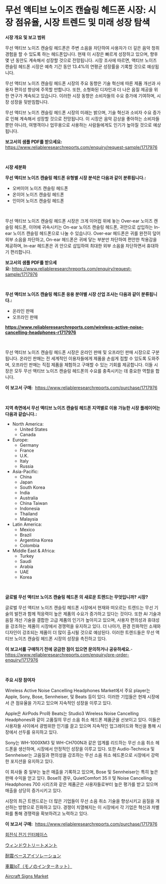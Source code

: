 <p><h1>무선 액티브 노이즈 캔슬링 헤드폰 시장: 시장 점유율, 시장 트렌드 및 미래 성장 탐색</h1></p><p><strong>시장 개요 및 보고 범위</strong></p>
<p><p>무선 액티브 노이즈 캔슬링 헤드폰은 주변 소음을 차단하여 사용자가 더 깊은 음악 청취 경험을 할 수 있도록 하는 헤드폰입니다. 현재 이 시장은 빠르게 성장하고 있으며, 향후 몇 년 동안도 계속해서 성장할 것으로 전망됩니다. 시장 조사에 따르면, 액티브 노이즈 캔슬링 헤드폰 시장은 예측 기간 동안 13.4%의 연평균 성장률을 기록할 것으로 예상됩니다.</p><p>무선 액티브 노이즈 캔슬링 헤드폰 시장의 주요 동향은 기술 혁신에 따른 제품 개선과 사용자 편의성 향상에 주목할 만합니다. 또한, 소형화된 디자인과 더 나은 음질 제공을 위한 연구가 계속되고 있습니다. 이러한 시장 동향은 소비자들의 수요 증가에 기여하며, 시장 성장을 뒷받침합니다.</p><p>무선 액티브 노이즈 캔슬링 헤드폰 시장의 미래는 밝으며, 기술 혁신과 소비자 수요 증가로 인해 계속해서 성장할 것으로 전망됩니다. 이 시장은 음악 감상을 좋아하는 소비자들뿐만 아니라, 여행객이나 업무용으로 사용하는 사람들에게도 인기가 높아질 것으로 예상됩니다.</p></p>
<p><strong>보고서의 샘플 PDF를 받으세요:</strong> <a href="https://www.reliableresearchreports.com/enquiry/request-sample/1717976">https://www.reliableresearchreports.com/enquiry/request-sample/1717976</a></p>
<p>&nbsp;</p>
<p><strong>시장 세분화</strong></p>
<p><strong>무선 액티브 노이즈 캔슬링 헤드폰 유형별 시장 분석은 다음과 같이 분류됩니다.:</strong></p>
<p><ul><li>오버이어 노이즈 캔슬링 헤드폰</li><li>온이어 노이즈 캔슬링 헤드폰</li><li>인이어 노이즈 캔슬링 헤드폰</li></ul></p>
<p>&nbsp;</p>
<p><p>무선 액티브 노이즈 캔슬링 헤드폰 시장은 크게 이어컵 위에 놓는 Over-ear 노이즈 캔슬링 헤드폰, 이어에 귀속시키는 On-ear 노이즈 캔슬링 헤드폰, 귀안으로 삽입하는 In-ear 노이즈 캔슬링 헤드폰으로 나눌 수 있습니다. Over-ear 헤드폰은 귀를 완전히 덮어 외부 소음을 차단하고, On-ear 헤드폰은 귀에 닿는 부분만 차단하여 편안한 착용감을 제공하며, In-ear 헤드폰은 귀 안으로 삽입하여 최대한 외부 소음을 차단하면서 휴대하기 편리합니다.</p></p>
<p><strong>보고서의 샘플 PDF를 받으세요:</strong>&nbsp;<a href="https://www.reliableresearchreports.com/enquiry/request-sample/1717976">https://www.reliableresearchreports.com/enquiry/request-sample/1717976</a></p>
<p>&nbsp;</p>
<p><strong> 무선 액티브 노이즈 캔슬링 헤드폰 응용 분야별 시장 산업 조사는 다음과 같이 분류됩니다.:</strong></p>
<p><ul><li>온라인 판매</li><li>오프라인 판매</li></ul></p>
<p><strong><a href="https://www.reliableresearchreports.com/wireless-active-noise-cancelling-headphones-r1717976">https://www.reliableresearchreports.com/wireless-active-noise-cancelling-headphones-r1717976</a></strong></p>
<p>&nbsp;</p>
<p><p>무선 액티브 노이즈 캔슬링 헤드폰 시장은 온라인 판매 및 오프라인 판매 시장으로 구분됩니다. 온라인 판매는 전 세계적인 이용자들에게 제품을 손쉽게 접할 수 있도록 도와주며, 오프라인 판매는 직접 제품을 체험하고 구매할 수 있는 기회를 제공합니다. 이들 시장은 모두 무선 액티브 노이즈 캔슬링 헤드폰의 수요를 충족시키는 데 중요한 역할을 합니다.</p></p>
<p><strong>이 보고서 구매:</strong>&nbsp; <a href="https://www.reliableresearchreports.com/purchase/1717976">https://www.reliableresearchreports.com/purchase/1717976</a></p>
<p>&nbsp;</p>
<p><strong>지역 측면에서 무선 액티브 노이즈 캔슬링 헤드폰 지역별로 이용 가능한 시장 플레이어는 다음과 같습니다.:</strong></p>
<p><ul>
    <li>
        North America:
        <ul>
            <li>United States</li>
            <li>Canada</li>
        </ul>
    </li>
    <li>
        Europe:
        <ul>
            <li>Germany</li>
            <li>France</li>
            <li>U.K.</li>
            <li>Italy</li>
            <li>Russia</li>
        </ul>
    </li>
    <li>
        Asia-Pacific:
        <ul>
            <li>China</li>
            <li>Japan</li>
            <li>South Korea</li>
            <li>India</li>
            <li>Australia</li>
            <li>China Taiwan</li>
            <li>Indonesia</li>
            <li>Thailand</li>
            <li>Malaysia</li>
        </ul>
    </li>
    <li>
        Latin America:
        <ul>
            <li>Mexico</li>
            <li>Brazil</li>
            <li>Argentina Korea</li>
            <li>Colombia</li>
        </ul>
    </li>
    <li>
        Middle East & Africa:
        <ul>
            <li>Turkey</li>
            <li>Saudi</li>
            <li>Arabia</li>
            <li>UAE</li>
            <li>Korea</li>
        </ul>
    </li>
    </ul></p>
<p>&nbsp;</p>
<p><strong>글로벌 무선 액티브 노이즈 캔슬링 헤드폰 의 새로운 트렌드는 무엇입니까? 시장?</strong></p>
<p><p>글로벌 무선 액티브 노이즈 캔슬링 헤드폰 시장에서 현재와 떠오르는 트렌드는 무선 기술의 발전과 함께 적응력이 높은 제품의 수요가 증가하고 있다는 것이다. 또한 AI 기술과 음질 개선 기술을 결합한 고급 제품의 인기가 높아지고 있으며, 사용자 편의성과 휴대성을 강조하는 제품이 시장에서 경쟁력을 유지하고 있다. 더 나아가, 환경 친화적인 소재와 디자인이 강조되는 제품이 더 많이 출시될 것으로 예상된다. 이러한 트렌드들은 무선 액티브 노이즈 캔슬링 헤드폰 시장의 성장을 촉진하고 있다.</p></p>
<p><strong>이 보고서를 구매하기 전에 궁금한 점이 있으면 문의하거나 공유하세요.</strong>- <a href="https://www.reliableresearchreports.com/enquiry/pre-order-enquiry/1717976">https://www.reliableresearchreports.com/enquiry/pre-order-enquiry/1717976</a></p>
<p>&nbsp;</p>
<p><strong>주요 시장 참여자</strong></p>
<p><p>Wireless Active Noise Cancelling Headphones Market에서 주요 player는 Apple, Sony, Bose, Sennheiser, 및 Beats 등이 있다. 이러한 기업들은 현재 시장에서 큰 점유율을 가지고 있으며 지속적인 성장을 이루고 있다.</p><p>Apple은 AirPods Pro와 Beats는 Studio3 Wireless Noise Cancelling Headphones와 같이 고품질의 무선 소음 취소 헤드폰 제품군을 선보이고 있다. 이들은 사용자들 사이에서 광범위한 인기를 끌고 있으며 지속적인 업그레이드와 혁신을 통해 시장에서 선두를 유지하고 있다.</p><p>Sony는 WH-1000XM3 및 WH-CH700N과 같은 업계를 리드하는 무선 소음 취소 헤드폰을 생산하며, 시장에서 안정적인 성장을 이루고 있다. 또한 Audio-Technica 및 Sennheiser는 고음질과 편의성을 강조하는 무선 소음 취소 헤드폰으로 시장에서 강력한 포지션을 유지하고 있다.</p><p>이 회사들 중 일부는 높은 매출을 기록하고 있으며, Bose 및 Sennheiser는 특히 높은 판매 수익을 얻고 있다. Bose의 경우, QuietComfort 35 II 및 Noise Cancelling Headphones 700 시리즈와 같은 제품군은 사용자들로부터 높은 평가를 받고 있으며 매출을 상당히 증가시키고 있다.</p><p>시장의 최근 트렌드로는 더 많은 기업들이 무선 소음 취소 기술을 향상시키고 음질을 개선하는 방향으로 진화하고 있다. 경쟁이 치열해지는 이 시장에서 각 기업은 혁신과 차별화를 통해 경쟁력을 확보하려고 노력하고 있다.</p></p>
<p><strong>이 보고서 구매:</strong>&nbsp;&nbsp;<a href="https://www.reliableresearchreports.com/purchase/1717976">https://www.reliableresearchreports.com/purchase/1717976</a></p>
<p><p><a href="https://medium.com/@johnjames655/%EB%A1%9C%ED%84%B0%EB%A6%AC-%EC%A0%84%EA%B8%B0-%EC%9D%B8%ED%84%B0%ED%8E%98%EC%9D%B4%EC%8A%A4-%EC%8B%9C%EC%9E%A5-%EC%A0%90%EC%9C%A0%EC%9C%A8-%EB%B3%80%ED%99%94-%EB%B0%8F-%EC%8B%9C%EC%9E%A5-%EC%84%B1%EC%9E%A5-%EC%B6%94%EC%84%B8-2024-2031%EB%85%84-c5b9b2e640dd">회전식 전기 인터페이스</a></p><p><a href="https://github.com/SarahFahey88/Market-Research-Report-List-1/blob/main/541911227612.md">ウィンドウトリートメント</a></p><p><a href="https://medium.com/@lonnierami89675202/%E5%9C%B0%E9%9C%87%E6%99%82%E3%81%AE%E5%9F%BA%E7%A4%8E%E9%83%A8%E5%88%86%E3%81%AE%E5%88%86%E9%9B%A2%E5%B8%82%E5%A0%B4-%E5%B8%82%E5%A0%B4%E3%82%B7%E3%82%A7%E3%82%A2-%E5%B8%82%E5%A0%B4%E3%83%88%E3%83%AC%E3%83%B3%E3%83%89-%E3%81%8A%E3%82%88%E3%81%B3%E5%B0%86%E6%9D%A5%E3%81%AE%E6%88%90%E9%95%B7%E3%82%92%E6%8E%A2%E3%82%8B-8b386ec3668f">耐震ベースアイソレーション</a></p><p><a href="https://medium.com/@luckeycorbin/%E8%87%AA%E5%8B%95%E8%BB%8A%E3%81%AE%E3%82%A4%E3%83%B3%E3%82%BF%E3%83%BC%E3%83%8D%E3%83%83%E3%83%88-%E3%82%AA%E3%83%96-%E3%82%B7%E3%83%B3%E3%82%B0%E3%82%B9%E5%B8%82%E5%A0%B4%E8%A6%8F%E6%A8%A1-cagr-%E3%83%88%E3%83%AC%E3%83%B3%E3%83%892024-2030-298ad9860dc8">車載IoT（モノのインターネット）</a></p><p><a href="https://github.com/okotobwrhuteie/Market-Research-Report-List-2/blob/main/aircraft-signs-market.md">Aircraft Signs Market</a></p></p>